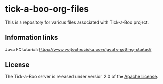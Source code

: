  # tick-a-boo-org-files

 This is a repository for various files associated with Tick-a-Boo project.

 ## Information links

 Java FX tutorial: https://www.vojtechruzicka.com/javafx-getting-started/ 

## License

The Tick-a-Boo server is released under version 2.0 of the [Apache License](https://www.apache.org/licenses/LICENSE-2.0).